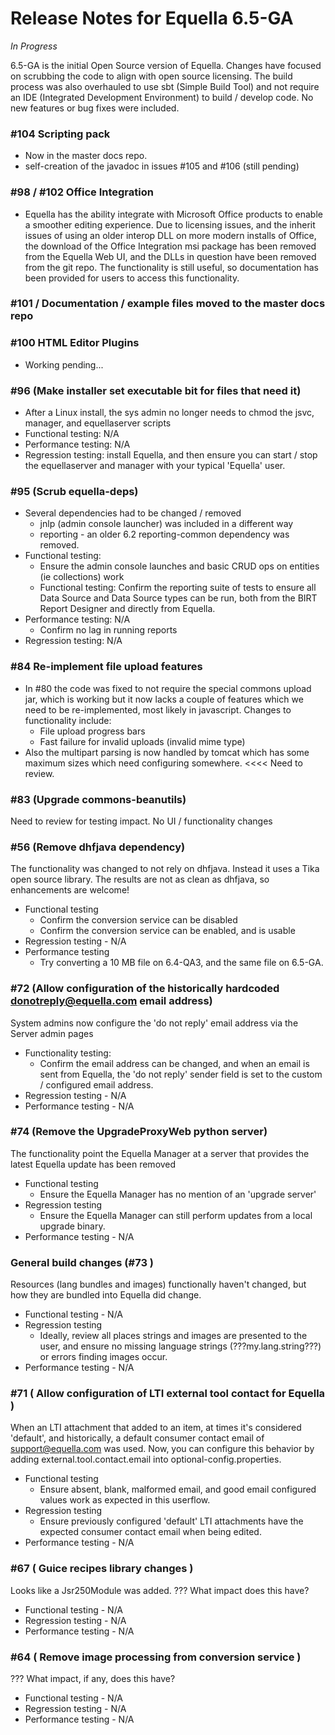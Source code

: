 # Release Notes for Equella 6.5-GA

*_In Progress_*

6.5-GA is the initial Open Source version of Equella.  Changes have focused on scrubbing the code to align with open source licensing.  The build process was also overhauled to use sbt (Simple Build Tool) and not require an IDE (Integrated Development Environment) to build / develop code.  No new features or bug fixes were included.

### #104 Scripting pack
* Now in the master docs repo.
* self-creation of the javadoc in issues #105 and #106 (still pending)

### #98 / #102 Office Integration

* Equella has the ability integrate with Microsoft Office products to enable a smoother editing experience.  Due to licensing issues, and the inherit issues of using an older interop DLL on more modern installs of Office, the download of the Office Integration msi package has been removed from the Equella Web UI, and the DLLs in question have been removed from the git repo.  The functionality is still useful, so documentation has been provided for users to access this functionality.

### #101 / Documentation / example files moved to the master docs repo

### #100 HTML Editor Plugins

* Working pending...

### #96 (Make installer set executable bit for files that need it)

* After a Linux install, the sys admin no longer needs to chmod the jsvc, manager, and equellaserver scripts
* Functional testing:  N/A
* Performance testing: N/A
* Regression testing:  install Equella, and then ensure you can start / stop the equellaserver and manager with your typical 'Equella' user.

### #95 (Scrub equella-deps)
* Several dependencies had to be changed / removed
  * jnlp (admin console launcher) was included in a different way
  * reporting - an older 6.2 reporting-common dependency was removed.  
* Functional testing:  
  * Ensure the admin console launches and basic CRUD ops on entities (ie collections) work
  * Functional testing:  Confirm the reporting suite of tests to ensure all Data Source and Data Source types can be run, both from the BIRT Report Designer and directly from Equella.
* Performance testing: N/A
  * Confirm no lag in running reports 
* Regression testing: N/A

### #84 Re-implement file upload features
* In #80 the code was fixed to not require the special commons upload jar, which is working but it now lacks a couple of features which we need to be re-implemented, most likely in javascript.  Changes to functionality include:
  * File upload progress bars
  * Fast failure for invalid uploads (invalid mime type)
* Also the multipart parsing is now handled by tomcat which has some maximum sizes which need configuring somewhere. <<<< Need to review.

### #83 (Upgrade commons-beanutils)
Need to review for testing impact.  No UI / functionality changes

### #56 (Remove dhfjava dependency)
The functionality was changed to not rely on dhfjava.  Instead it uses a Tika open source library.  The results are not as clean as dhfjava, so enhancements are welcome!
* Functional testing
  * Confirm the conversion service can be disabled
  * Confirm the conversion service can be enabled, and is usable
* Regression testing - N/A
* Performance testing
  * Try converting a 10 MB file on 6.4-QA3, and the same file on 6.5-GA.  

### #72 (Allow configuration of the historically hardcoded donotreply@equella.com email address)
System admins now configure the 'do not reply' email address via the Server admin pages
* Functionality testing:
  * Confirm the email address can be changed, and when an email is sent from Equella, the 'do not reply' sender field is set to the custom / configured email address.
* Regression testing - N/A
* Performance testing - N/A

### #74 (Remove the UpgradeProxyWeb python server)
The functionality point the Equella Manager at a server that provides the latest Equella update has been removed
* Functional testing
  * Ensure the Equella Manager has no mention of an 'upgrade server'
* Regression testing
  * Ensure the Equella Manager can still perform updates from a local upgrade binary.
* Performance testing - N/A

### General build changes (#73 )
Resources (lang bundles and images) functionally haven't changed, but how they are bundled into Equella did change.  
* Functional testing - N/A
* Regression testing
  * Ideally, review all places strings and images are presented to the user, and ensure no missing language strings (???my.lang.string???) or errors finding images occur.
* Performance testing - N/A

### #71 ( Allow configuration of LTI external tool contact for Equella )
When an LTI attachment that added to an item, at times it's considered 'default', and historically, a default consumer contact email of support@equella.com was used.  Now, you can configure this behavior by adding external.tool.contact.email into optional-config.properties.
* Functional testing
  * Ensure absent, blank, malformed email, and good email configured values work as expected in this userflow.
* Regression testing
  * Ensure previously configured 'default' LTI attachments have the expected consumer  contact email when being edited.
* Performance testing - N/A

### #67 ( Guice recipes library changes )
Looks like a Jsr250Module was added.  ??? What impact does this have?
* Functional testing - N/A
* Regression testing - N/A
* Performance testing - N/A

### #64 ( Remove image processing from conversion service )
??? What impact, if any, does this have?
* Functional testing - N/A
* Regression testing - N/A
* Performance testing - N/A
